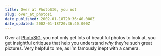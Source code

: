 ```yaml
---
title: Over at PhotoSIG, you not
slug: over_at_photosi
date_published: 2002-01-18T20:36:40.000Z
date_updated: 2002-01-18T20:36:40.000Z
---
```


Over at [PhotoSIG](http://www.photosig.com/), you not only get lots of beautiful photos to look at, you get insightful critiques that help you understand *why* they’re such great pictures. Very helpful to me, as I’m famously inept with a camera.
